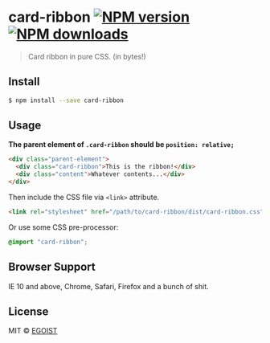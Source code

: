 # card-ribbon [![NPM version](https://img.shields.io/npm/v/card-ribbon.svg)](https://npmjs.com/package/card-ribbon) [![NPM downloads](https://img.shields.io/npm/dm/card-ribbon.svg)](https://npmjs.com/package/card-ribbon)

> Card ribbon in pure CSS. (in bytes!)

## Install

```bash
$ npm install --save card-ribbon
```

## Usage

**The parent element of `.card-ribbon` should be `position: relative;`**

```html
<div class="parent-element">
  <div class="card-ribbon">This is the ribbon!</div>
  <div class="content">Whatever contents...</div>
</div>
```

Then include the CSS file via `<link>` attribute.

```html
<link rel="stylesheet" href="/path/to/card-ribbon/dist/card-ribbon.css">
```

Or use some CSS pre-processor:

```css
@import "card-ribbon";
```

## Browser Support

IE 10 and above, Chrome, Safari, Firefox and a bunch of shit.

## License

MIT © [EGOIST](https://github.com/egoist)
